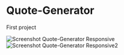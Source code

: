 # Quote-Generator
First project


![Screenshot Quote-Generator Responsive](https://user-images.githubusercontent.com/48474962/189409230-3af39d8d-9148-4455-8b77-0d0a70aebefd.png)
![Screenshot Quote-Generator Responsive2](https://user-images.githubusercontent.com/48474962/189409252-bb9c3540-b6c1-498e-87ac-a9efb811c5f5.png)
